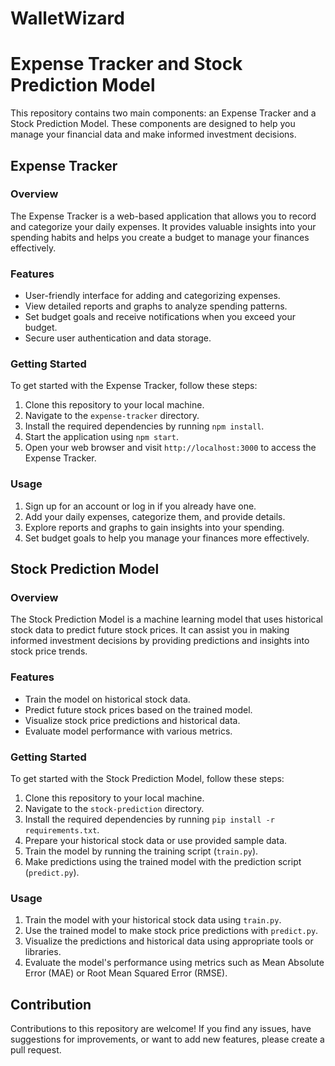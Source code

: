 # WalletWizard

# Expense Tracker and Stock Prediction Model

This repository contains two main components: an Expense Tracker and a Stock Prediction Model. These components are designed to help you manage your financial data and make informed investment decisions.

## Expense Tracker

### Overview

The Expense Tracker is a web-based application that allows you to record and categorize your daily expenses. It provides valuable insights into your spending habits and helps you create a budget to manage your finances effectively.

### Features

- User-friendly interface for adding and categorizing expenses.
- View detailed reports and graphs to analyze spending patterns.
- Set budget goals and receive notifications when you exceed your budget.
- Secure user authentication and data storage.

### Getting Started

To get started with the Expense Tracker, follow these steps:

1. Clone this repository to your local machine.
2. Navigate to the `expense-tracker` directory.
3. Install the required dependencies by running `npm install`.
4. Start the application using `npm start`.
5. Open your web browser and visit `http://localhost:3000` to access the Expense Tracker.

### Usage

1. Sign up for an account or log in if you already have one.
2. Add your daily expenses, categorize them, and provide details.
3. Explore reports and graphs to gain insights into your spending.
4. Set budget goals to help you manage your finances more effectively.

## Stock Prediction Model

### Overview

The Stock Prediction Model is a machine learning model that uses historical stock data to predict future stock prices. It can assist you in making informed investment decisions by providing predictions and insights into stock price trends.

### Features

- Train the model on historical stock data.
- Predict future stock prices based on the trained model.
- Visualize stock price predictions and historical data.
- Evaluate model performance with various metrics.

### Getting Started

To get started with the Stock Prediction Model, follow these steps:

1. Clone this repository to your local machine.
2. Navigate to the `stock-prediction` directory.
3. Install the required dependencies by running `pip install -r requirements.txt`.
4. Prepare your historical stock data or use provided sample data.
5. Train the model by running the training script (`train.py`).
6. Make predictions using the trained model with the prediction script (`predict.py`).

### Usage

1. Train the model with your historical stock data using `train.py`.
2. Use the trained model to make stock price predictions with `predict.py`.
3. Visualize the predictions and historical data using appropriate tools or libraries.
4. Evaluate the model's performance using metrics such as Mean Absolute Error (MAE) or Root Mean Squared Error (RMSE).

## Contribution

Contributions to this repository are welcome! If you find any issues, have suggestions for improvements, or want to add new features, please create a pull request.
